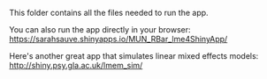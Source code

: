 This folder contains all the files needed to run the app.

You can also run the app directly in your browser: https://sarahsauve.shinyapps.io/MUN_RBar_lme4ShinyApp/

Here's another great app that simulates linear mixed effects models: http://shiny.psy.gla.ac.uk/lmem_sim/
